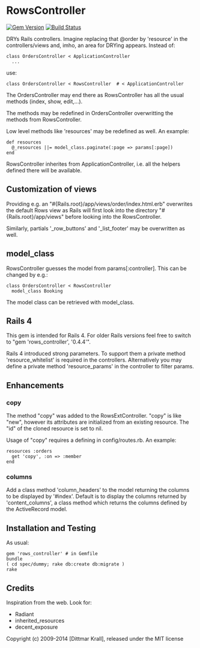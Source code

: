 RowsController
==============
[![Gem Version](https://badge.fury.io/rb/rows_controller.png)](http://badge.fury.io/rb/rows_controller)
[![Build Status](https://travis-ci.org/matique/rows_controller.png?branch=master)](https://travis-ci.org/matique/rows_controller)

DRYs Rails controllers. Imagine replacing that @order by 'resource' in the
controllers/views and, imho, an area for DRYing appears.
Instead of:

    class OrdersController < ApplicationController
      ...

use:

    class OrdersController < RowsController  # < ApplicationController


The OrdersController may end there as RowsController has all the usual
methods (index, show, edit,...).

The methods may be redefined in OrdersController overwritting the
methods from RowsController.

Low level methods like 'resources' may be redefined as well.
An example:

    def resources
      @_resources ||= model_class.paginate(:page => params[:page])
    end

RowsController inherites from ApplicationController, i.e. all the helpers
defined there will be available.


Customization of views
----------------------

Providing e.g. an "#{Rails.root}/app/views/order/index.html.erb"
overwrites the default Rows view as Rails will first look
into the directory "#{Rails.root}/app/views" before looking
into the RowsController.

Similarly, partials '_row_buttons' and '_list_footer' may be overwritten
as well.


model_class
-----------

RowsController guesses the model from params[:controller]. This can
be changed by e.g.:

    class OrdersController < RowsController
      model_class Booking

The model class can be retrieved with model_class.


Rails 4
-------

This gem is intended for Rails 4.
For older Rails versions feel free to switch to "gem 'rows_controller', '0.4.4'".

Rails 4 introduced strong parameters.
To support them a private method 'resource_whitelist' is required
in the controllers.
Alternatively you may define a private method 'resource_params'
in the controller to filter params.


## Enhancements

### copy

The method "copy" was added to the RowsExtController.
"copy" is like "new", however its attributes are initialized
from an existing resource.
The "id" of the cloned resource is set to nil.

Usage of "copy" requires a defining in config/routes.rb. An example:

    resources :orders
      get 'copy', :on => :member
    end

### columns

Add a class method 'column_headers' to the model
returning the columns to be displayed by '#index'.
Default is to display the columns returned by 'content_columns',
a class method which returns the columns defined by the ActiveRecord model.


## Installation and Testing

As usual:

    gem 'rows_controller' # in Gemfile
    bundle
    ( cd spec/dummy; rake db:create db:migrate )
    rake


## Credits

Inspiration from the web.
Look for:

- Radiant
- inherited_resources
- decent_exposure


Copyright (c) 2009-2014 [Dittmar Krall], released under the MIT license
